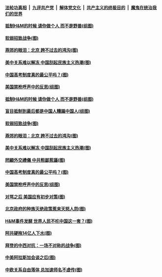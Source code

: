 ####  [法轮功真相](../../../../basic/blob/master/README.md?t=03280131) &nbsp;|&nbsp; [九评共产党](../../../../9ping.md/blob/master/README.md?t=03280131) &nbsp;|&nbsp; [解体党文化](../../../../jtdwh.md/blob/master/README.md?t=03280131)  &nbsp;|&nbsp; [共产主义的终极目的](../../../../gczydzjmd.md/blob/master/README.md?t=03280131) &nbsp;|&nbsp; [魔鬼在统治我们的世界](../../../../mgztzwmdsj.md/blob/master/README.md?t=03280131) 

#### [抵制H&amp;M的时候 请你做个人 而不是野兽(组图)](../pages/p4/966864.md?t=03280131) 

#### [软弱招致战争(图)](../pages/p4/966861.md?t=03280131) 

#### [燕郊的眼泪：北京 跨不过去的鸿沟(图)](../pages/p4/966859.md?t=03280131) 

#### [美中关系难以解冻 中国刮起民族主义热潮(图)](../pages/p4/966858.md?t=03280131) 

#### [中国高考制度真的最公平吗？(图)](../pages/p4/966766.md?t=03280131) 

#### [美国禁枪呼声中的反思(组图)](../pages/p4/966765.md?t=03280131) 


#### [抵制H&amp;M的时候 请你做个人 而不是野兽(组图)](../pages/p4/966864.md?t=03280131) 

#### [盲目抵制到最后都是中国人糟蹋中国人(组图)](../pages/p4/966865.md?t=03280131) 


#### [软弱招致战争(图)](../pages/p4/966861.md?t=03280131) 

#### [燕郊的眼泪：北京 跨不过去的鸿沟(图)](../pages/p4/966859.md?t=03280131) 

#### [美中关系难以解冻 中国刮起民族主义热潮(图)](../pages/p4/966858.md?t=03280131) 

#### [罔顧外交禮儀 中共粗鄙惹議(图)](../pages/p4/966785.md?t=03280131) 

#### [中国高考制度真的最公平吗？(图)](../pages/p4/966766.md?t=03280131) 

#### [美国禁枪呼声中的反思(组图)](../pages/p4/966765.md?t=03280131) 

#### [对骂之后 美国应有初步对策(图)](../pages/p4/966731.md?t=03280131) 

#### [北京政府的种族灭绝政策惹来天怒人怨(图)](../pages/p4/966733.md?t=03280131) 

#### [H&amp;M事件发酵 世界人民不吃中国这一套？(图)](../pages/p4/966754.md?t=03280131) 




#### [阿共硬拖14亿人下水(图)](../pages/p4/966658.md?t=03280131) 

#### [拜登的中西对抗：一场不对称的战争(图)](../pages/p4/966656.md?t=03280131) 

#### [中美阿拉斯加会谈之后(图)](../pages/p4/966653.md?t=03280131) 

#### [中欧关系自由落体 总加速师名不虚传(图)](../pages/p4/966648.md?t=03280131) 


